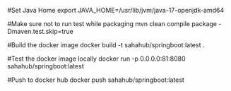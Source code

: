 #Set Java Home
export JAVA_HOME=/usr/lib/jvm/java-17-openjdk-amd64

#Make sure not to run test while packaging
mvn clean compile package -Dmaven.test.skip=true

#Build the docker image
docker build -t sahahub/springboot:latest .

#Test the docker image locally
docker run -p 0.0.0.0:81:8080 sahahub/springboot:latest

#Push to docker hub
docker push sahahub/springboot:latest




